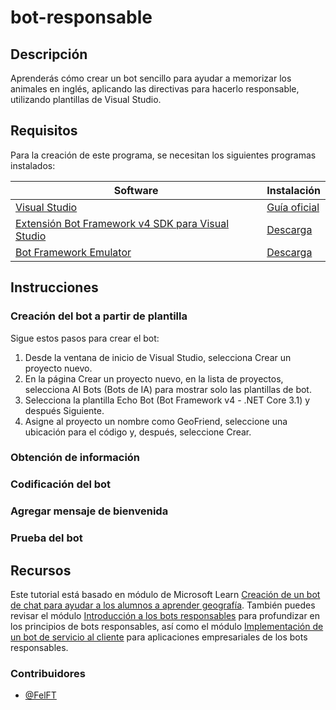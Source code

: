 # bot-responsable
## Descripción 
Aprenderás cómo crear un bot sencillo para ayudar a memorizar los animales en inglés, aplicando las directivas para hacerlo responsable, utilizando plantillas de Visual Studio.

## Requisitos
Para la creación de este programa, se necesitan los siguientes programas instalados:

| Software | Instalación |
|----------|-------------|
| [Visual Studio](https://visualstudio.microsoft.com/?msclkid=9889c110c0e311ecb9230ebff5fdf967) | [Guía oficial](https://docs.microsoft.com/es-ES/visualstudio/install/install-visual-studio?view=vs-2022&preserve-view=true&viewFallbackFrom=vs-2019%3Fazure-portal%3Dtrue) |
| [Extensión Bot Framework v4 SDK para Visual Studio](https://github.com/microsoft/botbuilder-samples) | [Descarga](https://marketplace.visualstudio.com/items?itemName=BotBuilder.botbuilderv4&msclkid=e666a6cdc0e011ec8926f378a30d3470) |
| [Bot Framework Emulator](https://github.com/Microsoft/BotFramework-Emulator?msclkid=4afe4ff3c0e311ec8e8097bc4cd88e59) | [Descarga](https://aka.ms/abs/build/emulatordownload) |

## Instrucciones
### Creación del bot a partir de plantilla
Sigue estos pasos para crear el bot:

1. Desde la ventana de inicio de Visual Studio, selecciona Crear un proyecto nuevo.
2. En la página Crear un proyecto nuevo, en la lista de proyectos, selecciona AI Bots (Bots de IA) para mostrar solo las plantillas de bot.
3. Selecciona la plantilla Echo Bot (Bot Framework v4 - .NET Core 3.1) y después Siguiente.
4. Asigne al proyecto un nombre como GeoFriend, seleccione una ubicación para el código y, después, seleccione Crear.

### Obtención de información


### Codificación del bot


### Agregar mensaje de bienvenida

### Prueba del bot


## Recursos
Este tutorial está basado en módulo de Microsoft Learn [Creación de un bot de chat para ayudar a los alumnos a aprender geografía](https://docs.microsoft.com/es-mx/learn/modules/responsible-bots/). También puedes revisar el módulo [Introducción a los bots responsables](https://docs.microsoft.com/es-mx/learn/modules/responsible-bots-introduction/) para profundizar en los principios de bots responsables, así como el módulo [Implementación de un bot de servicio al cliente](https://docs.microsoft.com/es-mx/learn/modules/deploy-responsible-bot/) para aplicaciones empresariales de los bots responsables.

### Contribuidores
- [@FelFT](https://github.com/FelFT)
